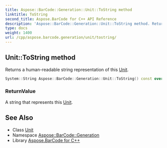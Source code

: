```yaml
---
title: Aspose::BarCode::Generation::Unit::ToString method
linktitle: ToString
second_title: Aspose.BarCode for C++ API Reference
description: 'Aspose::BarCode::Generation::Unit::ToString method. Returns a human-readable string representation of this Unit in C++.'
type: docs
weight: 1400
url: /cpp/aspose.barcode.generation/unit/tostring/
---
```

## Unit::ToString method


Returns a human-readable string representation of this [Unit](../).

```cpp
System::String Aspose::BarCode::Generation::Unit::ToString() const override
```


### ReturnValue

A string that represents this [Unit](../).

## See Also

* Class [Unit](../)
* Namespace [Aspose::BarCode::Generation](../../)
* Library [Aspose.BarCode for C++](../../../)
